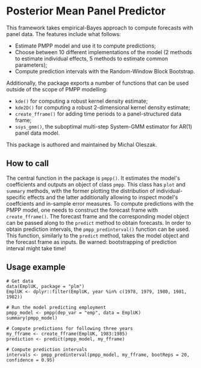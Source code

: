 # Posterior Mean Panel Predictor

This framework takes empirical-Bayes approach to compute forecasts with panel data. The features include what follows:

* Estimate PMPP model and use it to compute predictions;
* Choose between 10 different implementations of the model (2 methods to estimate individual effects, 5 methods to estimate common parameters);
* Compute prediction intervals with the Random-Window Block Bootstrap.

Additionally, the package exports a number of functions that can be used outside of the scope of PMPP modelling:

* `kde()` for computing a robust kernel density estimate;
* `kde2D()` for computing a robust 2-dimensional kernel density estimate;
* `create_fframe()` for adding time periods to a panel-structured data frame;
* `ssys_gmm()`, the suboptimal multi-step System-GMM estimator for AR(1) panel data model.

This package is authored and maintained by Michal Oleszak.

## How to call

The central function in the package is `pmpp()`. It estimates the model's coefficients and outputs an object of class `pmpp`. This class has 
`plot` and `summary` methods, with the former plotting the distribution of individual-specific effects and the latter additionally allowing to 
inspect model's coeffcients and in-sample error measures. To compute predictions with the PMPP model, one needs to construct the forecast frame
with `create_fframe()`. The forecast frame and the corresponding model object can be passed along to the `predict` method to obtain forecasts.
In order to obtain prediction intervals, the `pmpp_predinterval()` function can be used. This function, similarly to the `predict` method, 
takes the model object and the forecast frame as inputs. Be warned: bootstrapping of prediction interval might take time!

## Usage example

```
# Get data
data(EmplUK, package = "plm")
EmplUK <- dplyr::filter(EmplUK, year %in% c(1978, 1979, 1980, 1981, 1982))

# Run the model predicting employment
pmpp_model <- pmpp(dep_var = "emp", data = EmplUK)
summary(pmpp_model)

# Compute predictions for following three years
my_fframe <- create_fframe(EmplUK, 1983:1985)
prediction <- predict(pmpp_model, my_fframe)

# Compute prediction intervals
intervals <- pmpp_predinterval(pmpp_model, my_fframe, bootReps = 20, confidence = 0.95)
```
